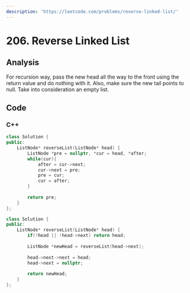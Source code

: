 ```yaml
---
description: 'https://leetcode.com/problems/reverse-linked-list/'
---
```


# 206. Reverse Linked List

## Analysis

For recursion way, pass the new head all the way to the front using the return value and do nothing with it. Also, make sure the new tail points to null. Take into consideration an empty list.

## Code

### C++

```cpp
class Solution {
public:
    ListNode* reverseList(ListNode* head) {
        ListNode *pre = nullptr, *cur = head, *after;
        while(cur){
            after = cur->next;
            cur->next = pre;
            pre = cur;
            cur = after;
        }
        
        return pre;
    }
};

class Solution {
public:
    ListNode* reverseList(ListNode* head) {
        if(!head || !head->next) return head;
        
        ListNode *newHead = reverseList(head->next);     
        
        head->next->next = head;
        head->next = nullptr;
        
        return newHead;
    }
};


```

